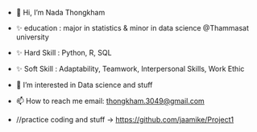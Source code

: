 - 👋 Hi, I’m Nada Thongkham 
- ✨ education : major in statistics & minor in data science @Thammasat university
- ✨ Hard Skill : Python, R, SQL
- ✨ Soft Skill : Adaptability, Teamwork, Interpersonal Skills, Work Ethic

- 👀 I’m interested in Data science and stuff

- 📫 How to reach me 
email: thongkham.3049@gmail.com

- //practice coding and stuff -> https://github.com/jaamike/Project1

